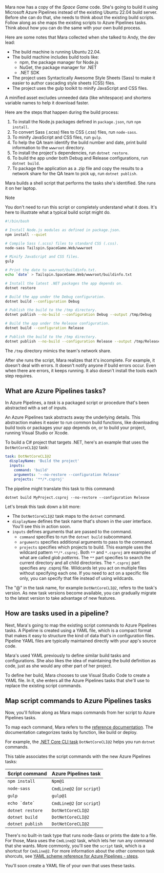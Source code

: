 Mara now has a copy of the *Space Game* code. She's going to build it using Microsoft Azure Pipelines instead of the existing Ubuntu 22.04 build server. Before she can do that, she needs to think about the existing build scripts. Follow along as she maps the existing scripts to Azure Pipelines tasks. Think about how you can do the same with your own build process.

Here are some notes that Mara collected when she talked to Andy, the dev lead:

* The build machine is running Ubuntu 22.04.
* The build machine includes build tools like:
  * npm, the package manager for Node.js
  * NuGet, the package manager for .NET
  * .NET SDK
* The project uses Syntactically Awesome Style Sheets (Sass) to make it easier to author cascading style sheets (CSS) files.
* The project uses the gulp toolkit to minify JavaScript and CSS files.

A minified asset excludes unneeded data (like whitespace) and shortens variable names to help it download faster.

Here are the steps that happen during the build process:

1. To install the Node.js packages defined in `package.json`, run `npm install`.
1. To convert Sass (.scss) files to CSS (.css) files, run `node-sass`.
1. To minify JavaScript and CSS files, run `gulp`.
1. To help the QA team identify the build number and date, print build information to the `wwwroot` directory.
1. To install the project's dependencies, run `dotnet restore`.
1. To build the app under both Debug and Release configurations, run `dotnet build`.
1. To package the application as a .zip file and copy the results to a network share for the QA team to pick up, run `dotnet publish`.

Mara builds a shell script that performs the tasks she's identified. She runs it on her laptop.

> [!NOTE]
> You don't need to run this script or completely understand what it does. It's here to illustrate what a typical build script might do.

```bash
#!/bin/bash

# Install Node.js modules as defined in package.json.
npm install --quiet

# Compile Sass (.scss) files to standard CSS (.css).
node-sass Tailspin.SpaceGame.Web/wwwroot

# Minify JavaScript and CSS files.
gulp

# Print the date to wwwroot/buildinfo.txt.
echo `date` > Tailspin.SpaceGame.Web/wwwroot/buildinfo.txt

# Install the latest .NET packages the app depends on.
dotnet restore

# Build the app under the Debug configuration.
dotnet build --configuration Debug

# Publish the build to the /tmp directory.
dotnet publish --no-build --configuration Debug --output /tmp/Debug

# Build the app under the Release configuration.
dotnet build --configuration Release

# Publish the build to the /tmp directory.
dotnet publish --no-build --configuration Release --output /tmp/Release
```

The `/tmp` directory mimics the team's network share.

After she runs the script, Mara realizes that it's incomplete. For example, it doesn't deal with errors. It doesn't notify anyone if build errors occur. Even when there are errors, it keeps running. It also doesn't install the tools each step requires.

## What are Azure Pipelines tasks?

In Azure Pipelines, a _task_ is a packaged script or procedure that's been abstracted with a set of inputs.

An Azure Pipelines task abstracts away the underlying details. This abstraction makes it easier to run common build functions, like downloading build tools or packages your app depends on, or to build your project, running Visual Studio or Xcode.

To build a C# project that targets .NET, here's an example that uses the `DotNetCoreCLI@2` task:

```yml
task: DotNetCoreCLI@2
  displayName: 'Build the project'
  inputs:
    command: 'build'
    arguments: '--no-restore --configuration Release'
    projects: '**/*.csproj'
```

The pipeline might translate this task to this command:

```dotnetcli
dotnet build MyProject.csproj --no-restore --configuration Release
```

Let's break this task down a bit more:

* The `DotNetCoreCLI@2` task maps to the `dotnet` command.
* `displayName` defines the task name that's shown in the user interface. You'll see this in action soon.
* `inputs` defines arguments that are passed to the command.
  * `command` specifies to run the `dotnet build` subcommand.
  * `arguments` specifies additional arguments to pass to the command.
  * `projects` specifies which projects to build. This example uses the wildcard pattern `**/*.csproj`.
    Both `**` and `*.csproj` are examples of what are called *glob patterns*.
    The `**` part specifies to search the current directory and all child directories. The `*.csproj` part specifies any .csproj file.
    Wildcards let you act on multiple files without specifying each one. If you need to act on a specific file only, you can specify that file instead of using wildcards.

The "@" in the task name, for example `DotNetCoreCLI@2`, refers to the task's version. As new task versions become available, you can gradually migrate to the latest version to take advantage of new features.

## How are tasks used in a pipeline?

Next, Mara's going to map the existing script commands to Azure Pipelines tasks. A Pipeline is created using a YAML file, which is a compact format that makes it easy to structure the kind of data that's in configuration files. Pipeline YAML files are typically maintained directly with your app's source code.

Mara's used YAML previously to define similar build tasks and configurations. She also likes the idea of maintaining the build definition as code, just as she would any other part of her project.

To define her build, Mara chooses to use Visual Studio Code to create a YAML file. In it, she enters all the Azure Pipelines tasks that she'll use to replace the existing script commands.

## Map script commands to Azure Pipelines tasks

Now, you'll follow along as Mara maps commands from her script to Azure Pipelines tasks.

To map each command, Mara refers to the [reference documentation](/azure/devops/pipelines/tasks/reference). The documentation categorizes tasks by function, like build or deploy.

For example, the [.NET Core CLI task](/azure/devops/pipelines/tasks/reference/dotnet-core-cli-v2) `DotNetCoreCLI@2` helps you run `dotnet` commands.

This table associates the script commands with the new Azure Pipelines tasks:

| Script command   | Azure Pipelines task |
|------------------|----------------------|
| `npm install`    | `Npm@1`              |
| `node-sass`      | `CmdLine@2` (or `script`)  |
| `gulp`           | `gulp@1`             |
| ``echo `date` `` | `CmdLine@2` (or `script`)  |
| `dotnet restore` | `DotNetCoreCLI@2`    |
| `dotnet build`   | `DotNetCoreCLI@2`    |
| `dotnet publish` | `DotNetCoreCLI@2`    |

There's no built-in task type that runs node-Sass or prints the date to a file. For those, Mara uses the `CmdLine@2` task, which lets her run any command that she wants. More commonly, you'll see the `script` task, which is a shortcut for `CmdLine@2`. For more information about the other common task shorcuts, see [YAML scheme reference for Azure Pipelines - steps](/azure/devops/pipelines/yaml-schema/steps).

You'll soon create a YAML file of your own that uses these tasks.
